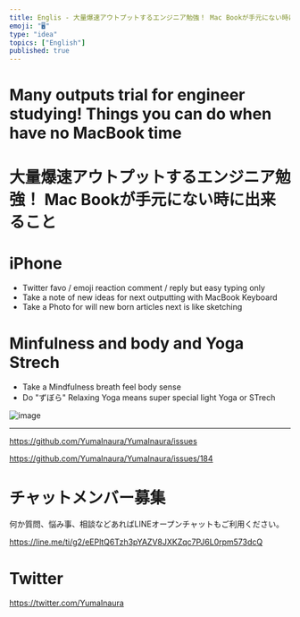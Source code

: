 ```yaml
---
title: Englis - 大量爆速アウトプットするエンジニア勉強！ Mac Bookが手元にない時に出来ること
emoji: "🖥"
type: "idea"
topics: ["English"]
published: true
---
```


# Many outputs trial for engineer studying! Things you can do when have no MacBook time

# 大量爆速アウトプットするエンジニア勉強！ Mac Bookが手元にない時に出来ること

# iPhone

- Twitter favo / emoji reaction comment / reply but easy typing only
- Take a note of new ideas for next outputting with MacBook Keyboard
- Take a Photo for will new born articles next is like sketching 

# Minfulness and body and Yoga Strech

- Take a Mindfulness breath feel body sense
- Do "ずぼら" Relaxing Yoga means super special light Yoga or STrech

![image](https://user-images.githubusercontent.com/13635059/50584915-b3356080-0eb5-11e9-823d-42b20806e9d1.png)

---

https://github.com/YumaInaura/YumaInaura/issues

https://github.com/YumaInaura/YumaInaura/issues/184








<!-- Update From Qiita API -->

# チャットメンバー募集


何か質問、悩み事、相談などあればLINEオープンチャットもご利用ください。

https://line.me/ti/g2/eEPltQ6Tzh3pYAZV8JXKZqc7PJ6L0rpm573dcQ





# Twitter


https://twitter.com/YumaInaura


<!-- Update From Qiita API -->


